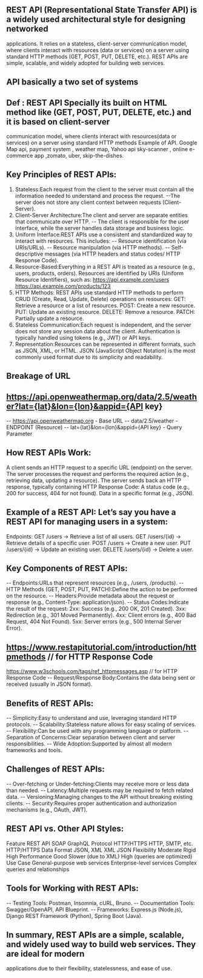 ## REST API (Representational State Transfer API) is a widely used architectural style for designing networked 
   applications. It relies on a stateless, client-server communication model, where clients interact with resources 
   (data or services) on a server using standard HTTP methods (GET, POST, PUT, DELETE, etc.). REST APIs are simple, 
   scalable, and widely adopted for building web services.

## API basically a two set of systems
## Def : REST API Specially its built on HTML method like (GET, POST, PUT, DELETE, etc.) and it is based on client-server 
   communication model, where clients interact with resources(data or services) on a server using standard HTTP methods
   Example of API. Google Map api, payment system , weather map, Yahoo api
   sky-scanner , online e-commerce app ,zomato, uber, skip-the-dishes.

## Key Principles of REST APIs:
1. Stateless:Each request from the client to the server must contain all the information needed to understand and process 
   the request.
   --The server does not store any client context between requests (Client-Server).
2. Client-Server Architecture:The client and server are separate entities that communicate over HTTP.
   -- The client is responsible for the user interface, while the server handles data storage and business logic.
3. Uniform Interface:REST APIs use a consistent and standardized way to interact with resources.
   This includes:
   -- Resource identification (via URIs/URLs).
   -- Resource manipulation (via HTTP methods).
   -- Self-descriptive messages (via HTTP headers and status codes/ HTTP Response Code).
4. Resource-Based:Everything in a REST API is treated as a resource (e.g., users, products, orders).
   Resources are identified by URIs (Uniform Resource Identifiers), such as:
   https://api.example.com/users
   https://api.example.com/products/123
5. HTTP Methods:
   REST APIs use standard HTTP methods to perform CRUD (Create, Read, Update, Delete) operations on resources:
   GET: Retrieve a resource or a list of resources.
   POST: Create a new resource.
   PUT: Update an existing resource.
   DELETE: Remove a resource.
   PATCH: Partially update a resource.
6. Stateless Communication:Each request is independent, and the server does not store any session data about the client.
   Authentication is typically handled using tokens (e.g., JWT) or API keys.
7. Representation:Resources can be represented in different formats, such as JSON, XML, or HTML.
   JSON (JavaScript Object Notation) is the most commonly used format due to its simplicity and readability.

## Breakage of URL
## https://api.openweathermap.org/data/2.5/weather?lat={lat}&lon={lon}&appid={API key}

-- https://api.openweathermap.org          - Base URL
-- data/2.5/weather                        - ENDPOINT (Resource)
-- lat={lat}&lon={lon}&appid={API key}     - Query Parameter

## How REST APIs Work:
   A client sends an HTTP request to a specific URL (endpoint) on the server.
   The server processes the request and performs the required action (e.g., retrieving data, updating a resource).
   The server sends back an HTTP response, typically containing HTTP Response Code:
   A status code (e.g., 200 for success, 404 for not found).
   Data in a specific format (e.g., JSON).

## Example of a REST API: Let’s say you have a REST API for managing users in a system:
Endpoints:
GET /users → Retrieve a list of all users.
GET /users/{id} → Retrieve details of a specific user.
POST /users → Create a new user.
PUT /users/{id} → Update an existing user.
DELETE /users/{id} → Delete a user.

## Key Components of REST APIs:
-- Endpoints:URLs that represent resources (e.g., /users, /products).
-- HTTP Methods (GET, POST, PUT, PATCH):Define the action to be performed on the resource.
-- Headers:Provide metadata about the request or response (e.g., Content-Type: application/json).
-- Status Codes:Indicate the result of the request:
   2xx: Success (e.g., 200 OK, 201 Created).
   3xx: Redirection (e.g., 301 Moved Permanently).
   4xx: Client errors (e.g., 400 Bad Request, 404 Not Found).
   5xx: Server errors (e.g., 500 Internal Server Error).
## https://www.restapitutorial.com/introduction/httpmethods // for HTTP Response Code
   https://www.w3schools.com/tags/ref_httpmessages.asp // for HTTP Response Code
-- Request/Response Body:Contains the data being sent or received (usually in JSON format).

## Benefits of REST APIs:
-- Simplicity:Easy to understand and use, leveraging standard HTTP protocols.
-- Scalability:Stateless nature allows for easy scaling of services.
-- Flexibility:Can be used with any programming language or platform.
-- Separation of Concerns:Clear separation between client and server responsibilities.
-- Wide Adoption:Supported by almost all modern frameworks and tools.

## Challenges of REST APIs:
-- Over-fetching or Under-fetching:Clients may receive more or less data than needed.
-- Latency:Multiple requests may be required to fetch related data.
-- Versioning:Managing changes to the API without breaking existing clients.
-- Security:Requires proper authentication and authorization mechanisms (e.g., OAuth, JWT).

## REST API vs. Other API Styles:
Feature                 	REST API	            SOAP	                     GraphQL
Protocol	               HTTP/HTTPS	          HTTP, SMTP, etc.	           HTTP/HTTPS
Data Format	                JSON, XML	             XML	                     JSON
Flexibility	                Moderate	            Rigid	                     High
Performance	                  Good	            Slower (due to XML)	           High (queries are optimized)
Use Case	    General-purpose web services	Enterprise-level services	  Complex queries and relationships

## Tools for Working with REST APIs:
-- Testing Tools:
   Postman, Insomnia, cURL, Bruno.
-- Documentation Tools:
   Swagger/OpenAPI, API Blueprint.
-- Frameworks:
   Express.js (Node.js), Django REST Framework (Python), Spring Boot (Java).

## In summary, REST APIs are a simple, scalable, and widely used way to build web services. They are ideal for modern 
   applications due to their flexibility, statelessness, and ease of use.
   
